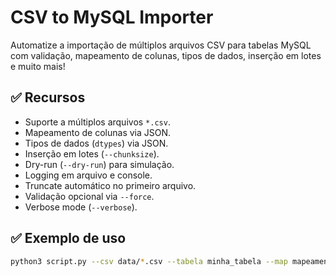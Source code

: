 # CSV to MySQL Importer

Automatize a importação de múltiplos arquivos CSV para tabelas MySQL com validação, mapeamento de colunas, tipos de dados, inserção em lotes e muito mais!

## ✅ Recursos

- Suporte a múltiplos arquivos `*.csv`.
- Mapeamento de colunas via JSON.
- Tipos de dados (`dtypes`) via JSON.
- Inserção em lotes (`--chunksize`).
- Dry-run (`--dry-run`) para simulação.
- Logging em arquivo e console.
- Truncate automático no primeiro arquivo.
- Validação opcional via `--force`.
- Verbose mode (`--verbose`).

## ✅ Exemplo de uso

```bash
python3 script.py --csv data/*.csv --tabela minha_tabela --map mapeamento.json --dtypes tipos.json --chunksize 500 --verbose
